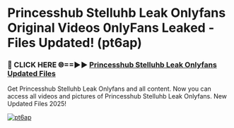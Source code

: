 # Princesshub Stelluhb Leak Onlyfans Original Videos 0nlyFans Leaked - Files Updated! (pt6ap)

<h3>🔴 CLICK HERE 🌐==►► <a href="https://tinyurl.com/3hn5wdd3" rel="nofollow">Princesshub Stelluhb Leak Onlyfans Updated Files</a></h3>

Get Princesshub Stelluhb Leak Onlyfans and all content. Now you can access all videos and pictures of Princesshub Stelluhb Leak Onlyfans. New Updated Files 2025!

[![pt6ap](https://i.imgur.com/4HnBqBT.gif)](https://tinyurl.com/3hn5wdd3)
